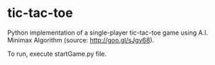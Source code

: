 # tic-tac-toe
Python implementation of a single-player tic-tac-toe game using A.I. Minimax Algorithm (source: http://goo.gl/sJgv68).

To run, execute startGame.py file.


